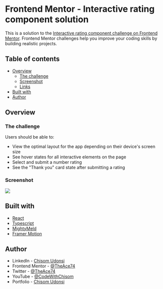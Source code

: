 # Frontend Mentor - Interactive rating component solution

This is a solution to the [Interactive rating component challenge on Frontend Mentor](https://www.frontendmentor.io/challenges/interactive-rating-component-koxpeBUmI). Frontend Mentor challenges help you improve your coding skills by building realistic projects.

## Table of contents

- [Overview](#overview)
  - [The challenge](#the-challenge)
  - [Screenshot](#screenshot)
  - [Links](#links)
- [Built with](#built-with)
- [Author](#author)

## Overview

### The challenge

Users should be able to:

- View the optimal layout for the app depending on their device's screen size
- See hover states for all interactive elements on the page
- Select and submit a number rating
- See the "Thank you" card state after submitting a rating

### Screenshot

![](./screenshot.jpg)

## Built with

- [React](https://react.dev/)
- [Typescript](https://www.typescriptlang.org/)
- [MightyMeld](https://www.mightymeld.com/)
- [Framer Motion](https://www.framer.com/motion/)

## Author

- LinkedIn - [Chisom Udonsi](https://www.linkedin.com/in/chisom-udonsi)
- Frontend Mentor - [@TheAce74](https://www.frontendmentor.io/profile/TheAce74)
- Twitter - [@TheAce74](https://www.twitter.com/TheAce74)
- YouTube - [@CodeWithChisom](https://www.youtube.com/@codewithchisom)
- Portfolio - [Chisom Udonsi](https://udonsichisom.dev)
